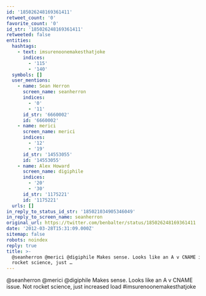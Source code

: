 ```yaml
---
id: '185026248169361411'
retweet_count: '0'
favorite_count: '0'
id_str: '185026248169361411'
retweeted: false
entities:
  hashtags:
    - text: imsurenoonemakesthatjoke
      indices:
        - '115'
        - '140'
  symbols: []
  user_mentions:
    - name: Sean Herron
      screen_name: seanherron
      indices:
        - '0'
        - '11'
      id_str: '6660002'
      id: '6660002'
    - name: merici
      screen_name: merici
      indices:
        - '12'
        - '19'
      id_str: '14553055'
      id: '14553055'
    - name: Alex Howard
      screen_name: digiphile
      indices:
        - '20'
        - '30'
      id_str: '1175221'
      id: '1175221'
  urls: []
in_reply_to_status_id_str: '185021034905346049'
in_reply_to_screen_name: seanherron
original_url: https://twitter.com/benbalter/status/185026248169361411
date: '2012-03-28T15:31:09.000Z'
sitemap: false
robots: noindex
reply: true
title: >-
  @seanherron @merici @digiphile Makes sense. Looks like an A v CNAME issue. Not
  rocket science, just …
---
```


@seanherron @merici @digiphile Makes sense. Looks like an A v CNAME issue. Not rocket science, just increased load #imsurenoonemakesthatjoke